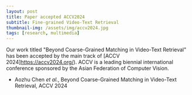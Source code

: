 ```yaml
---
layout: post
title: Paper accepted ACCV2024
subtitle: Fine-grained Video-Text Retrieval
thumbnail-img: /assets/img/accv2024.jpg
tags: [research, multimedia]
---
```


Our work titled "Beyond Coarse-Grained Matching in Video-Text Retrieval" has been accepted by the main track of [ACCV 2024]https://accv2024.org/). 
ACCV is a leading biennial international conference sponsored by the Asian Federation of Computer Vision. 

+ Aozhu Chen *et al.*, Beyond Coarse-Grained Matching in Video-Text Retrieval, ACCV 2024
